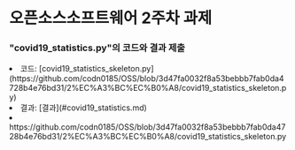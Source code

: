 <h1>오픈소스소프트웨어  2주차 과제</h1>

<h3>"covid19_statistics.py"의 코드와 결과 제출</h3>
  <li>코드: [covid19_statistics_skeleton.py](https://github.com/codn0185/OSS/blob/3d47fa0032f8a53bebbb7fab0da4728b4e76bd31/2%EC%A3%BC%EC%B0%A8/covid19_statistics_skeleton.py)</li>
  <li>결과: [결과](#covid19_statistics.md)</li>
  <li>https://github.com/codn0185/OSS/blob/3d47fa0032f8a53bebbb7fab0da4728b4e76bd31/2%EC%A3%BC%EC%B0%A8/covid19_statistics_skeleton.py</li>
